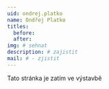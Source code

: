 ```yaml
---
uid: ondrej.platko
name: Ondřej Platko
titles:
  before: 
  after: 
img: # sehnat
description: # zajistit
mail: # - zjistit
---
```


Tato stránka je zatím ve výstavbě
